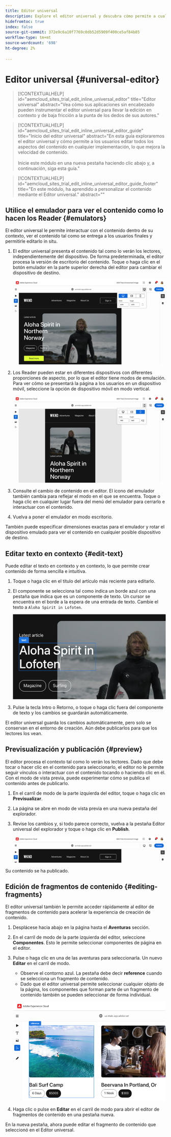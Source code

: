 ```yaml
---
title: Editor universal
description: Explore el editor universal y descubra cómo permite a cualquier persona editar cualquier aspecto del contenido en cualquier implementación.
hidefromtoc: true
index: false
source-git-commit: 372e9c6a10f7769c0db52d5909f400ce5af84b85
workflow-type: tm+mt
source-wordcount: '698'
ht-degree: 2%

---
```



# Editor universal {#universal-editor}

>[!CONTEXTUALHELP]
>id="aemcloud_sites_trial_edit_inline_universal_editor"
>title="Editor universal"
>abstract="Vea cómo sus aplicaciones sin encabezado pueden instrumentar el editor universal para llevar la edición en contexto y de baja fricción a la punta de los dedos de sus autores."

>[!CONTEXTUALHELP]
>id="aemcloud_sites_trial_edit_inline_universal_editor_guide"
>title="Inicio del editor universal"
>abstract="En esta guía exploraremos el editor universal y cómo permite a los usuarios editar todos los aspectos del contenido en cualquier implementación, lo que mejora la velocidad de contenido.<br><br>Inicie este módulo en una nueva pestaña haciendo clic abajo y, a continuación, siga esta guía."

>[!CONTEXTUALHELP]
>id="aemcloud_sites_trial_edit_inline_universal_editor_guide_footer"
>title="En este módulo, ha aprendido a personalizar el contenido mediante el Editor universal."
>abstract=""

## Utilice el emulador para ver el contenido como lo hacen los Reader {#emulators}

El editor universal le permite interactuar con el contenido dentro de su contexto, ver el contenido tal como se entrega a los usuarios finales y permitirle editarlo in situ.

1. El editor universal presenta el contenido tal como lo verán los lectores, independientemente del dispositivo. De forma predeterminada, el editor procesa la versión de escritorio del contenido. Toque o haga clic en el botón emulador en la parte superior derecha del editor para cambiar el dispositivo de destino.

   ![Elemento de menú del emulador](assets/do-not-localize/ue-emulator-1.png)

1. Los Reader pueden estar en diferentes dispositivos con diferentes proporciones de aspecto, por lo que el editor tiene modos de emulación. Para ver cómo se presentará la página a los usuarios en un dispositivo móvil, seleccione la opción de dispositivo móvil en modo vertical.

   ![Elemento de menú del emulador](assets/do-not-localize/ue-emulator-3.png)

1. Consulte el cambio de contenido en el editor. El icono del emulador también cambia para reflejar el modo en el que se encuentra. Toque o haga clic en cualquier lugar fuera del menú del emulador para cerrarlo e interactuar con el contenido.

1. Vuelva a poner el emulador en modo escritorio.

También puede especificar dimensiones exactas para el emulador y rotar el dispositivo emulado para ver el contenido en cualquier posible dispositivo de destino.

## Editar texto en contexto {#edit-text}

Puede editar el texto en contexto y en contexto, lo que permite crear contenido de forma sencilla e intuitiva.

1. Toque o haga clic en el título del artículo más reciente para editarlo.

1. El componente se selecciona tal como indica un borde azul con una pestaña que indica que es un componente de texto. Un cursor se encuentra en el borde a la espera de una entrada de texto. Cambie el texto a `Aloha Spirit in Lofoten`.

   ![Edición de texto en el editor universal](assets/do-not-localize/ue-edit-text-2.png)

1. Pulse la tecla Intro o Retorno, o toque o haga clic fuera del componente de texto y los cambios se guardarán automáticamente.

El editor universal guarda los cambios automáticamente, pero solo se conservan en el entorno de creación. Aún debe publicarlos para que los lectores los vean.

## Previsualización y publicación {#preview}

El editor procesa el contexto tal como lo verán los lectores. Dado que debe tocar o hacer clic en el contenido para seleccionarlo, el editor no le permite seguir vínculos o interactuar con el contenido tocando o haciendo clic en él. Con el modo de vista previa, puede experimentar cómo se publica el contenido antes de publicarlo.

1. En el carril de modo de la parte izquierda del editor, toque o haga clic en **Previsualizar**.

1. La página se abre en modo de vista previa en una nueva pestaña del explorador.

1. Revise los cambios y, si todo parece correcto, vuelva a la pestaña Editor universal del explorador y toque o haga clic en **Publish**.

   ![Elementos de menú previsualización y publicación](assets/do-not-localize/ue-preview-publish.png)

Su contenido se ha publicado.

## Edición de fragmentos de contenido {#editing-fragments}

El editor universal también le permite acceder rápidamente al editor de fragmentos de contenido para acelerar la experiencia de creación de contenido.

1. Desplácese hacia abajo en la página hasta el **Aventuras** sección.

1. En el carril de modo de la parte izquierda del editor, seleccione **Componentes**. Esto le permite seleccionar componentes de página en el editor.

1. Pulse o haga clic en una de las aventuras para seleccionarla. Un nuevo **Editar** en el carril de modo.

   * Observe el contorno azul. La pestaña debe decir **reference** cuando se selecciona un fragmento de contenido.
   * Dado que el editor universal permite seleccionar cualquier objeto de la página, los componentes que forman parte de un fragmento de contenido también se pueden seleccionar de forma individual.

   ![Selección de fragmentos de contenido en el editor universal](assets/do-not-localize/ue-content-fragments.png)

1. Haga clic o pulse en **Editar** en el carril de modo para abrir el editor de fragmentos de contenido en una pestaña nueva.

En la nueva pestaña, ahora puede editar el fragmento de contenido que seleccionó en el Editor universal.
